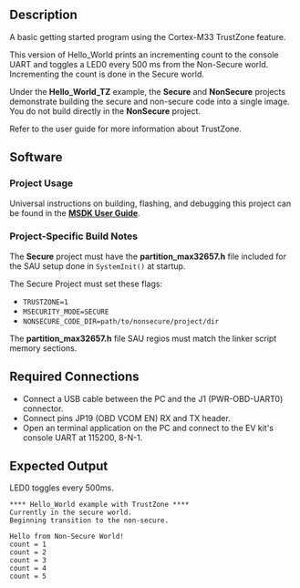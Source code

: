 ## Description

A basic getting started program using the Cortex-M33 TrustZone feature.

This version of Hello_World prints an incrementing count to the console UART and toggles a LED0 every 500 ms from the Non-Secure world. Incrementing the count is done in the Secure world.

Under the **Hello_World_TZ** example, the **Secure** and **NonSecure** projects demonstrate building the secure and non-secure code into a single image. You do not build directly in the **NonSecure** project.

Refer to the user guide for more information about TrustZone.

## Software

### Project Usage

Universal instructions on building, flashing, and debugging this project can be found in the **[MSDK User Guide](https://analogdevicesinc.github.io/msdk/USERGUIDE/)**.

### Project-Specific Build Notes

The **Secure** project must have the **partition_max32657.h** file included for the SAU setup done in `SystemInit()` at startup.

The Secure Project must set these flags:
- `TRUSTZONE=1`
- `MSECURITY_MODE=SECURE`
- `NONSECURE_CODE_DIR=path/to/nonsecure/project/dir`

The **partition_max32657.h** file SAU regios must match the linker script memory sections.

## Required Connections
-   Connect a USB cable between the PC and the J1 (PWR-OBD-UART0) connector.
-   Connect pins JP19 (OBD VCOM EN) RX and TX header.
-   Open an terminal application on the PC and connect to the EV kit's console UART at 115200, 8-N-1.

## Expected Output

LED0 toggles every 500ms.

```
**** Hello_World example with TrustZone ****
Currently in the secure world.
Beginning transition to the non-secure.

Hello from Non-Secure World!
count = 1
count = 2
count = 3
count = 4
count = 5
```
